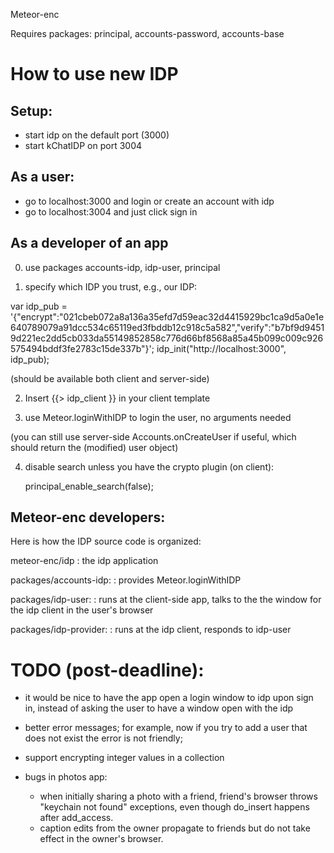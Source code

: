 Meteor-enc

Requires packages: principal, accounts-password, accounts-base


How to use new IDP
==================

Setup:
-------

- start idp on the default port (3000)
- start kChatIDP on port 3004

As a user:
---------

- go to localhost:3000 and login or create an account with idp
- go to localhost:3004 and just click sign in


As a developer of an app
------------------------

0. use packages accounts-idp, idp-user, principal
 
1. specify which IDP you trust, e.g., our IDP:

var idp_pub = '{"encrypt":"021cbeb072a8a136a35efd7d59eac32d4415929bc1ca9d5a0e1e640789079a91dcc534c65119ed3fbddb12c918c5a582","verify":"b7bf9d94519d221ec2dd5cb033da55149852858c776d66bf8568a85a45b099c009c926575494bddf3fe2783c15de337b"}';
idp_init("http://localhost:3000", idp_pub);

(should be available both client and server-side)

2. Insert {{> idp_client }} in your client template 

3. use Meteor.loginWithIDP to login the user, no arguments needed

(you can still use server-side Accounts.onCreateUser if useful, which should
return the (modified) user object)

4. disable search unless you have the crypto plugin (on client):

   principal_enable_search(false);


Meteor-enc developers:
----------------------

Here is how the IDP source code is organized:

meteor-enc/idp
: the idp application

packages/accounts-idp:
: provides Meteor.loginWithIDP

packages/idp-user:
: runs at the client-side app, talks to the the window for the idp client
  in the user's browser

packages/idp-provider:
: runs at the idp client, responds to idp-user



TODO (post-deadline):
======================
- it would be nice to have the app open a login window to idp upon sign
  in, instead of asking the user to have a window open with the idp

- better error messages; for example, now if you try to add a user that
  does not exist the error is not friendly;

- support encrypting integer values in a collection

- bugs in photos app:
  * when initially sharing a photo with a friend, friend's browser
    throws "keychain not found" exceptions, even though do_insert
    happens after add_access.
  * caption edits from the owner propagate to friends but do not
    take effect in the owner's browser.

